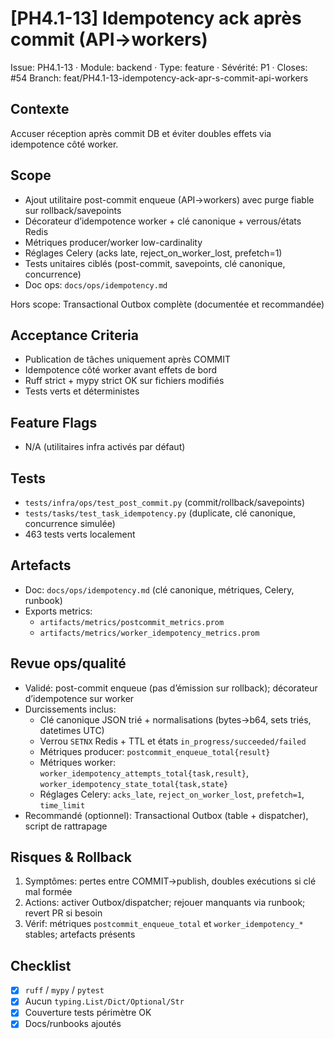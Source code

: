 # [PH4.1-13] Idempotency ack après commit (API→workers)

Issue: PH4.1-13 · Module: backend · Type: feature · Sévérité: P1 · Closes: #54
Branch: feat/PH4.1-13-idempotency-ack-apr-s-commit-api-workers

## Contexte
Accuser réception après commit DB et éviter doubles effets via idempotence côté worker.

## Scope
- Ajout utilitaire post-commit enqueue (API→workers) avec purge fiable sur rollback/savepoints
- Décorateur d’idempotence worker + clé canonique + verrous/états Redis
- Métriques producer/worker low-cardinality
- Réglages Celery (acks late, reject_on_worker_lost, prefetch=1)
- Tests unitaires ciblés (post-commit, savepoints, clé canonique, concurrence)
- Doc ops: `docs/ops/idempotency.md`

Hors scope: Transactional Outbox complète (documentée et recommandée)

## Acceptance Criteria
- Publication de tâches uniquement après COMMIT
- Idempotence côté worker avant effets de bord
- Ruff strict + mypy strict OK sur fichiers modifiés
- Tests verts et déterministes

## Feature Flags
- N/A (utilitaires infra activés par défaut)

## Tests
- `tests/infra/ops/test_post_commit.py` (commit/rollback/savepoints)
- `tests/tasks/test_task_idempotency.py` (duplicate, clé canonique, concurrence simulée)
- 463 tests verts localement

## Artefacts
- Doc: `docs/ops/idempotency.md` (clé canonique, métriques, Celery, runbook)
- Exports metrics: 
  - `artifacts/metrics/postcommit_metrics.prom`
  - `artifacts/metrics/worker_idempotency_metrics.prom`

## Revue ops/qualité
- Validé: post-commit enqueue (pas d’émission sur rollback); décorateur d’idempotence sur worker
- Durcissements inclus:
  - Clé canonique JSON trié + normalisations (bytes→b64, sets triés, datetimes UTC)
  - Verrou `SETNX` Redis + TTL et états `in_progress/succeeded/failed`
  - Métriques producer: `postcommit_enqueue_total{result}`
  - Métriques worker: `worker_idempotency_attempts_total{task,result}`,
    `worker_idempotency_state_total{task,state}`
  - Réglages Celery: `acks_late`, `reject_on_worker_lost`, `prefetch=1`, `time_limit`
- Recommandé (optionnel): Transactional Outbox (table + dispatcher), script de rattrapage

## Risques & Rollback
1) Symptômes: pertes entre COMMIT→publish, doubles exécutions si clé mal formée
2) Actions: activer Outbox/dispatcher; rejouer manquants via runbook; revert PR si besoin
3) Vérif: métriques `postcommit_enqueue_total` et `worker_idempotency_*` stables; artefacts présents

## Checklist
- [x] `ruff` / `mypy` / `pytest`
- [x] Aucun `typing.List/Dict/Optional/Str`
- [x] Couverture tests périmètre OK
- [x] Docs/runbooks ajoutés
